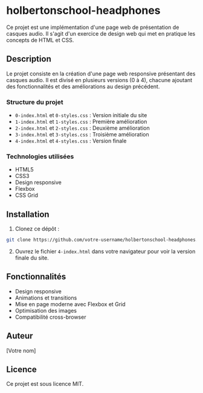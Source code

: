 # holbertonschool-headphones

Ce projet est une implémentation d'une page web de présentation de casques audio. Il s'agit d'un exercice de design web qui met en pratique les concepts de HTML et CSS.

## Description

Le projet consiste en la création d'une page web responsive présentant des casques audio. Il est divisé en plusieurs versions (0 à 4), chacune ajoutant des fonctionnalités et des améliorations au design précédent.

### Structure du projet

- `0-index.html` et `0-styles.css` : Version initiale du site
- `1-index.html` et `1-styles.css` : Première amélioration
- `2-index.html` et `2-styles.css` : Deuxième amélioration
- `3-index.html` et `3-styles.css` : Troisième amélioration
- `4-index.html` et `4-styles.css` : Version finale

### Technologies utilisées

- HTML5
- CSS3
- Design responsive
- Flexbox
- CSS Grid

## Installation

1. Clonez ce dépôt :
```bash
git clone https://github.com/votre-username/holbertonschool-headphones.git
```

2. Ouvrez le fichier `4-index.html` dans votre navigateur pour voir la version finale du site.

## Fonctionnalités

- Design responsive
- Animations et transitions
- Mise en page moderne avec Flexbox et Grid
- Optimisation des images
- Compatibilité cross-browser

## Auteur

[Votre nom]

## Licence

Ce projet est sous licence MIT.
